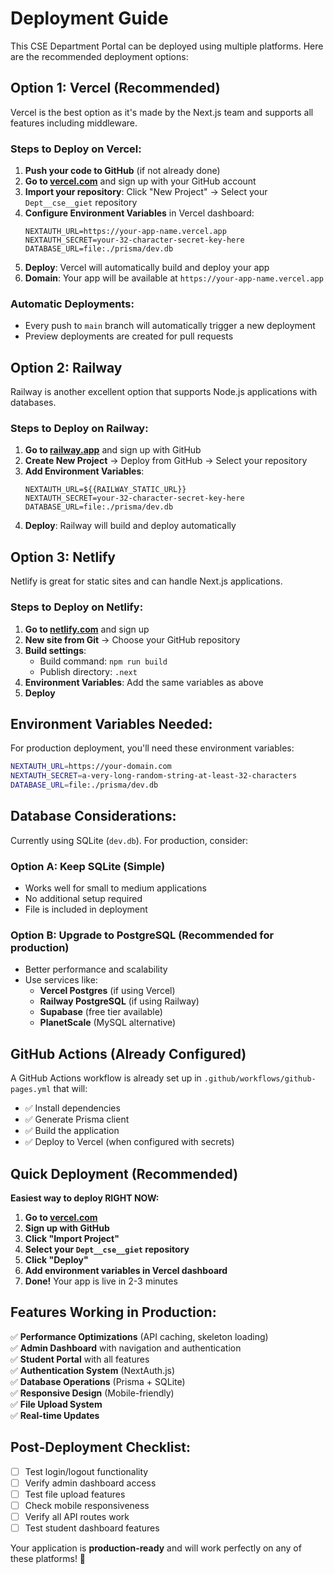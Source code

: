 # Deployment Guide

This CSE Department Portal can be deployed using multiple platforms. Here are the recommended deployment options:

## Option 1: Vercel (Recommended)

Vercel is the best option as it's made by the Next.js team and supports all features including middleware.

### Steps to Deploy on Vercel:

1. **Push your code to GitHub** (if not already done)
2. **Go to [vercel.com](https://vercel.com)** and sign up with your GitHub account
3. **Import your repository**: Click "New Project" → Select your `Dept__cse__giet` repository
4. **Configure Environment Variables** in Vercel dashboard:
   ```
   NEXTAUTH_URL=https://your-app-name.vercel.app
   NEXTAUTH_SECRET=your-32-character-secret-key-here
   DATABASE_URL=file:./prisma/dev.db
   ```
5. **Deploy**: Vercel will automatically build and deploy your app
6. **Domain**: Your app will be available at `https://your-app-name.vercel.app`

### Automatic Deployments:
- Every push to `main` branch will automatically trigger a new deployment
- Preview deployments are created for pull requests

## Option 2: Railway

Railway is another excellent option that supports Node.js applications with databases.

### Steps to Deploy on Railway:

1. **Go to [railway.app](https://railway.app)** and sign up with GitHub
2. **Create New Project** → Deploy from GitHub → Select your repository
3. **Add Environment Variables**:
   ```
   NEXTAUTH_URL=${{RAILWAY_STATIC_URL}}
   NEXTAUTH_SECRET=your-32-character-secret-key-here
   DATABASE_URL=file:./prisma/dev.db
   ```
4. **Deploy**: Railway will build and deploy automatically

## Option 3: Netlify

Netlify is great for static sites and can handle Next.js applications.

### Steps to Deploy on Netlify:

1. **Go to [netlify.com](https://netlify.com)** and sign up
2. **New site from Git** → Choose your GitHub repository
3. **Build settings**:
   - Build command: `npm run build`
   - Publish directory: `.next`
4. **Environment Variables**: Add the same variables as above
5. **Deploy**

## Environment Variables Needed:

For production deployment, you'll need these environment variables:

```bash
NEXTAUTH_URL=https://your-domain.com
NEXTAUTH_SECRET=a-very-long-random-string-at-least-32-characters
DATABASE_URL=file:./prisma/dev.db
```

## Database Considerations:

Currently using SQLite (`dev.db`). For production, consider:

### Option A: Keep SQLite (Simple)
- Works well for small to medium applications
- No additional setup required
- File is included in deployment

### Option B: Upgrade to PostgreSQL (Recommended for production)
- Better performance and scalability
- Use services like:
  - **Vercel Postgres** (if using Vercel)
  - **Railway PostgreSQL** (if using Railway)
  - **Supabase** (free tier available)
  - **PlanetScale** (MySQL alternative)

## GitHub Actions (Already Configured)

A GitHub Actions workflow is already set up in `.github/workflows/github-pages.yml` that will:
- ✅ Install dependencies
- ✅ Generate Prisma client
- ✅ Build the application
- ✅ Deploy to Vercel (when configured with secrets)

## Quick Deployment (Recommended)

**Easiest way to deploy RIGHT NOW:**

1. **Go to [vercel.com](https://vercel.com)**
2. **Sign up with GitHub**
3. **Click "Import Project"**
4. **Select your `Dept__cse__giet` repository**
5. **Click "Deploy"**
6. **Add environment variables in Vercel dashboard**
7. **Done!** Your app is live in 2-3 minutes

## Features Working in Production:

✅ **Performance Optimizations** (API caching, skeleton loading)  
✅ **Admin Dashboard** with navigation and authentication  
✅ **Student Portal** with all features  
✅ **Authentication System** (NextAuth.js)  
✅ **Database Operations** (Prisma + SQLite)  
✅ **Responsive Design** (Mobile-friendly)  
✅ **File Upload System**  
✅ **Real-time Updates**  

## Post-Deployment Checklist:

- [ ] Test login/logout functionality
- [ ] Verify admin dashboard access
- [ ] Test file upload features
- [ ] Check mobile responsiveness
- [ ] Verify all API routes work
- [ ] Test student dashboard features

Your application is **production-ready** and will work perfectly on any of these platforms! 🚀